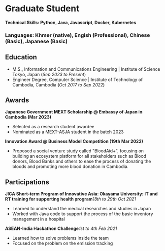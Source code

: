 # Graduate Student

#### Technical Skills: Python, Java, Javascript, Docker, Kubernetes

### Languages: Khmer (native), Engish (Professional), Chinese (Basic), Japanese (Basic)

## Education
- M.S., Information and Communications Engineering	| Institute of Science Tokyo, Japan (_Sep 2023 to Present_)	 			        		
- Engineer Degree, Computer Science | Institute of Technology of Cambodia, Cambodia (_Oct 2017 to Sep 2022_)
  
## Awards
**Japanese Government MEXT Scholarship @ Embassy of Japan in Cambodia (Mar 2023)**
- Selected as a research student awardee
- Nominated as a MEXT-ASJA student in the batch 2023

**Innovation Award @ Business Model Competition (19th Mar 2022)**
- Proposed a social venture study called "BloodAid+", focusing on building an ecosystem platform for all stakeholders such as Blood donors, Blood Banks and others to ease the process of donating the bloods and promoting more blood donation in Cambodia.

## Participations
**JICA Short-term Program of Innovative Asia: Okayama
University: IT and RT training for supporting health program**_18th to 29th Oct 2021_
- Learned to understand the medical researches and studies in Japan
- Worked with Java code to support the process of the basic inventory management in a hospital
  
**ASEAN-India Hackathon Challenge**_1st to 4th Feb 2021_
- Learned how to solve problems inside the team
- Focused on the problem on the emission tracking
